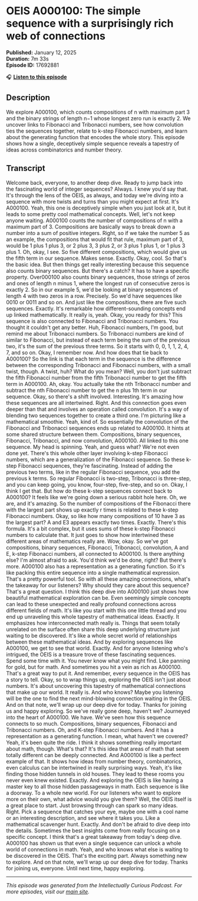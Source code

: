 # OEIS A000100: The simple sequence with a surprisingly rich web of connections

**Published:** January 12, 2025  
**Duration:** 7m 33s  
**Episode ID:** 17692881

🎧 **[Listen to this episode](https://intellectuallycurious.buzzsprout.com/2529712/episodes/17692881-oeis-a000100-the-simple-sequence-with-a-surprisingly-rich-web-of-connections)**

## Description

We explore A000100, which counts compositions of n with maximum part 3 and the binary strings of length n−1 whose longest zero run is exactly 2. We uncover links to Fibonacci and Tribonacci numbers, see how convolution ties the sequences together, relate to k-step Fibonacci numbers, and learn about the generating function that encodes the whole story. This episode shows how a single, deceptively simple sequence reveals a tapestry of ideas across combinatorics and number theory.

## Transcript

Welcome back, everyone, to another deep dive. Ready to jump back into the fascinating world of integer sequences? Always. I knew you'd say that. It's through the lens of the OEIS, as always, and today we're diving into a sequence with more twists and turns than you might expect at first. It's A000100. Yeah, this one is deceptively simple when you just look at it, but it leads to some pretty cool mathematical concepts. Well, let's not keep anyone waiting. A000100 counts the number of compositions of n with a maximum part of 3. Compositions are basically ways to break down a number into a sum of positive integers. Right, so if we take the number 5 as an example, the compositions that would fit that rule, maximum part of 3, would be 1 plus 1 plus 3, or 2 plus 3, 3 plus 2, or 3 plus 1 plus 1, or 1 plus 3 plus 1. Oh, okay, I see. So five different compositions, which would give us the fifth term in our sequence. Makes sense. Exactly. Okay, cool. So that's the basic idea. But then things get really interesting because this sequence also counts binary sequences. But there's a catch? It has to have a specific property. Over000100 also counts binary sequences, those strings of zeros and ones of length n minus 1, where the longest run of consecutive zeros is exactly 2. So in our example 5, we'd be looking at binary sequences of length 4 with two zeros in a row. Precisely. So we'd have sequences like 0010 or 0011 and so on. And just like the compositions, there are five such sequences. Exactly. It's remarkable how different-sounding concepts end up linked mathematically. It really is, yeah. Okay, you ready for this? This sequence is also connected to Fibonacci and Tribonacci numbers. You thought it couldn't get any better. Huh, Fibonacci numbers, I'm good, but remind me about Tribonacci numbers. So Tribonacci numbers are kind of similar to Fibonacci, but instead of each term being the sum of the previous two, it's the sum of the previous three terms. So it starts with 0, 0, 1, 1, 2, 4, 7, and so on. Okay, I remember now. And how does that tie back to A000100? So the link is that each term in the sequence is the difference between the corresponding Tribonacci and Fibonacci numbers, with a small twist, though. A twist, huh? What do you mean? Well, you don't just subtract the fifth Fibonacci number from the fifth Tribonacci number to get the fifth term in A000100. Ah, okay. You actually take the nth Tribonacci number and subtract the nth Fibonacci number to get the n plus 1th term in our sequence. Okay, so there's a shift involved. Interesting. It's amazing how these sequences are all intertwined. Right. And this connection goes even deeper than that and involves an operation called convolution. It's a way of blending two sequences together to create a third one. I'm picturing like a mathematical smoothie. Yeah, kind of. So essentially the convolution of the Fibonacci and Tribonacci sequences ends up related to A000100. It hints at some shared structure between them. Compositions, binary sequences, Fibonacci, Tribonacci, and now convolution, A000100. All linked to this one sequence. My head is spinning. Yeah, and guess what? We're not even done yet. There's this whole other layer involving k-step Fibonacci numbers, which are a generalization of the Fibonacci sequence. So these k-step Fibonacci sequences, they're fascinating. Instead of adding the previous two terms, like in the regular Fibonacci sequence, you add the previous k terms. So regular Fibonacci is two-step, Tribonacci is three-step, and you can keep going, you know, four-step, five-step, and so on. Okay, I think I get that. But how do these k-step sequences connect back to A000100? It feels like we're going down a serious rabbit hole here. Oh, we are, and it's amazing. So the number of compositions of the Fibonacci there with the largest part shows up exactly r times is related to these k-step Fibonacci numbers. Okay, so like how many compositions of 10 have 3 as the largest part? A and E3 appears exactly two times. Exactly. There's this formula. It's a bit complex, but it uses sums of these k-step Fibonacci numbers to calculate that. It just goes to show how intertwined these different areas of mathematics really are. Wow, okay. So we've got compositions, binary sequences, Fibonacci, Tribonacci, convolution, A and E, k-step Fibonacci numbers, all connected to A000100. Is there anything else? I'm almost afraid to ask. You'd think we'd be done, right? But there's more. A000100 also has a representation as a generating function. So it's like packing this entire sequence into a single mathematical expression. That's a pretty powerful tool. So with all these amazing connections, what's the takeaway for our listeners? Why should they care about this sequence? That's a great question. I think this deep dive into A000100 just shows how beautiful mathematical exploration can be. Even seemingly simple concepts can lead to these unexpected and really profound connections across different fields of math. It's like you start with this one little thread and you end up unraveling this whole tapestry of mathematical ideas. Exactly. It emphasizes how interconnected math really is. Things that seem totally unrelated on the surface often share this deep underlying structure just waiting to be discovered. It's like a whole secret world of relationships between these mathematical ideas. And by exploring sequences like A000100, we get to see that world. Exactly. And for anyone listening who's intrigued, the OEIS is a treasure trove of these fascinating sequences. Spend some time with it. You never know what you might find. Like panning for gold, but for math. And sometimes you hit a vein as rich as A000100. That's a great way to put it. And remember, every sequence in the OEIS has a story to tell. Okay, so to wrap things up, exploring the OEIS isn't just about numbers. It's about uncovering this tapestry of mathematical connections that make up our world. It really is. And who knows? Maybe you listening will be the one to find the next mind-blowing connection waiting in the OEIS. And on that note, we'll wrap up our deep dive for today. Thanks for joining us and happy exploring. So we've really gone deep, haven't we? Journeyed into the heart of A000100. We have. We've seen how this sequence connects to so much. Compositions, binary sequences, Fibonacci and Tribonacci numbers. Oh, and K-step Fibonacci numbers. And it has a representation as a generating function. I mean, what haven't we covered? Yeah, it's been quite the ride. I think it shows something really important about math, though. What's that? It's this idea that areas of math that seem totally different can be deeply connected. And A000100 is like a perfect example of that. It shows how ideas from number theory, combinatorics, even calculus can be intertwined in really surprising ways. Yeah, it's like finding those hidden tunnels in old houses. They lead to these rooms you never even knew existed. Exactly. And exploring the OEIS is like having a master key to all those hidden passageways in math. Each sequence is like a doorway. To a whole new world. For our listeners who want to explore more on their own, what advice would you give them? Well, the OEIS itself is a great place to start. Just browsing through can spark so many ideas. Right. Pick a sequence that catches your eye, maybe one with a cool name or an interesting description, and see where it takes you. Like a mathematical scavenger hunt. Exactly. And don't be afraid to dive deep into the details. Sometimes the best insights come from really focusing on a specific concept. I think that's a great takeaway from today's deep dive. A000100 has shown us that even a single sequence can unlock a whole world of connections in math. Yeah, and who knows what else is waiting to be discovered in the OEIS. That's the exciting part. Always something new to explore. And on that note, we'll wrap up our deep dive for today. Thanks for joining us, everyone. Until next time, happy exploring.

---
*This episode was generated from the Intellectually Curious Podcast. For more episodes, visit our [main site](https://intellectuallycurious.buzzsprout.com).*
